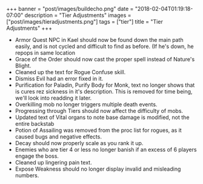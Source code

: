 +++
banner = "post/images/buildecho.png"
date = "2018-02-04T01:19:18-07:00"
description = "Tier Adjustments"
images = ["post/images/tieradjustments.png"]
tags = ["tier"]
title = "Tier Adjustments"
+++
* Armor Quest NPC in Kael should now be found down the main path easily, and is not cycled and difficult to find as before. (If he's down, he repops in same location
* Grace of the Order should now cast the proper spell instead of Nature's Blight.
* Cleaned up the text for Rogue Confuse skill.
* Dismiss Evil had an error fixed in it.
* Purification for Paladin, Purify Body for Monk, text no longer shows that is cures rez sickness in it's description. This is removed for time being, we'll look into readding it later.
* Overkilling mob no longer triggers multiple death events.
* Progressing through Tiers should now affect the difficulty of mobs.
* Updated text of Vital organs to note base damage is modified, not the entire backstab
* Potion of Assailing was removed from the proc list for rogues, as it caused bugs and negative effects.
* Decay should now properly scale as you rank it up.
* Enemies who are tier 4 or less no longer banish if an excess of 6 players engage the boss.
* Cleaned up lingering pain text.
* Expose Weakness should no longer display invalid and misleading numbers.

<!--more-->
